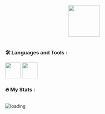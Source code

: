 <div id="header" align="center">
  <img src="https://media.giphy.com/media/M9gbBd9nbDrOTu1Mqx/giphy.gif" width="100"/>
</div>


<br>

### :hammer_and_wrench: Languages and Tools :
<div>
 <img src="https://www.google.com/imgres?imgurl=https%3A%2F%2Fi.pinimg.com%2Foriginals%2F28%2F75%2F3d%2F28753ddf79d70042ba86564947e13bf5.png&imgrefurl=https%3A%2F%2Fwww.pinterest.com%2Fpin%2F814940495073800533%2F&tbnid=axrutUfbTV-OKM&vet=12ahUKEwjBkOaRhO_8AhW6j-YKHbhUAw0QMygIegUIARDpAQ..i&docid=Abuhmd3GK-5XCM&w=900&h=600&q=javascript%20logo%20png&ved=2ahUKEwjBkOaRhO_8AhW6j-YKHbhUAw0QMygIegUIARDpAQ" height="50px" width:"50px"> 
<img src="https://encrypted-tbn0.gstatic.com/images?q=tbn:ANd9GcQiNf73WeAKNRHECRi3JWPhZHrzKC6b5XqqSg&usqp=CAU" height="50px" width="50px">
</div>

### :fire: My Stats :
<br>
<img src="http://github-readme-streak-stats.herokuapp.com?user=muhammedsirajudeen&theme=dark&background=000000)](https://git.io/streak-stats)" alt="loading">

 
